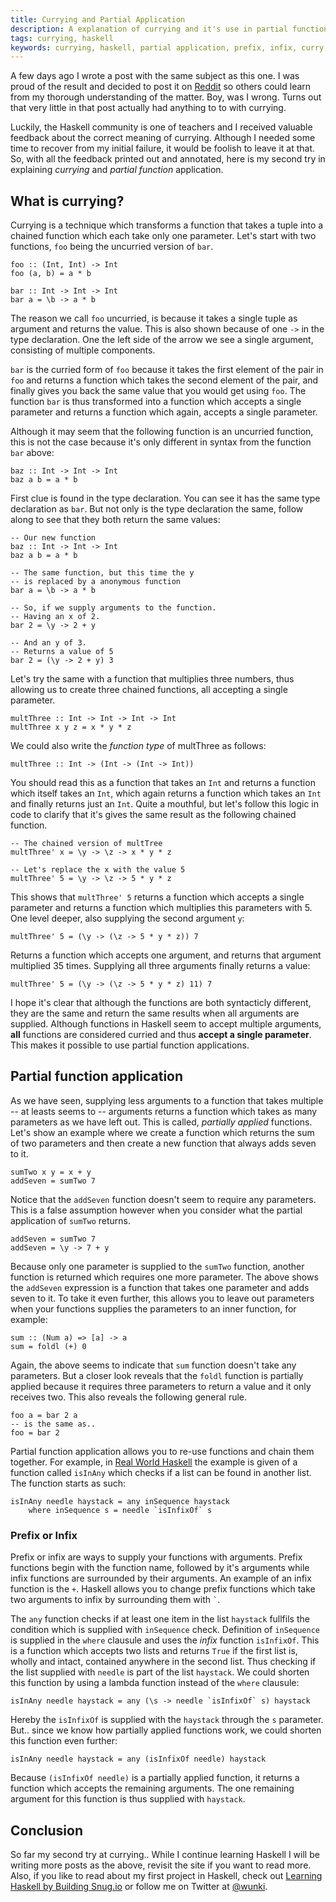 ```yaml
---
title: Currying and Partial Application
description: A explanation of currying and it's use in partial function application.
tags: currying, haskell
keywords: currying, haskell, partial application, prefix, infix, curry
---
```


A few days ago I wrote a post with the same subject as this one. I was proud of the result and decided to post it on [Reddit] so others could learn from my thorough understanding of the matter. Boy, was I wrong. Turns out that very little in that post actually had anything to to with currying.

[Reddit]: http://www.reddit.com/r/haskell/comments/kxdh7/curry_and_its_partial_application/

Luckily, the Haskell community is one of teachers and I received valuable feedback about the correct meaning of currying. Although I needed some time to recover from my initial failure, it would be foolish to leave it at that. So, with all the feedback printed out and annotated, here is my second try in explaining _currying_ and _partial function_ application.

## What is currying?

Currying is a technique which transforms a function that takes a tuple into a chained function which each take only one parameter. Let's start with two functions, ``foo`` being the uncurried version of ``bar``.

~~~ {.haskell}
foo :: (Int, Int) -> Int
foo (a, b) = a * b

bar :: Int -> Int -> Int
bar a = \b -> a * b
~~~

The reason we call ``foo`` uncurried, is because it takes a single tuple as argument and returns the value. This is also shown because of one ``->`` in the type declaration. One the left side of the arrow we see a single argument, consisting of multiple components.

``bar`` is the curried form of ``foo`` because it takes the first element of the pair in ``foo`` and returns a function which takes the second element of the pair, and finally gives you back the same value that you would get using ``foo``. The function ``bar`` is thus transformed into a function which accepts a single parameter and returns a function which again, accepts a single parameter.

Although it may seem that the following function is an uncurried function, this is not the case because it's only different in syntax from the function ``bar`` above:

~~~ {.haskell}
baz :: Int -> Int -> Int
baz a b = a * b
~~~

First clue is found in the type declaration. You can see it has the same type declaration as ``bar``. But not only is the type declaration the same, follow along to see that they both return the same values:

~~~ {.haskell} 
-- Our new function
baz :: Int -> Int -> Int
baz a b = a * b

-- The same function, but this time the y
-- is replaced by a anonymous function
bar a = \b -> a * b

-- So, if we supply arguments to the function.
-- Having an x of 2.
bar 2 = \y -> 2 + y

-- And an y of 3.
-- Returns a value of 5
bar 2 = (\y -> 2 + y) 3
~~~

Let's try the same with a function that multiplies three numbers, thus allowing us to create three chained functions, all accepting a single parameter.

~~~ {.haskell}
multThree :: Int -> Int -> Int -> Int
multThree x y z = x * y * z
~~~

We could also write the _function type_ of multThree as follows:

~~~ {.haskell}
multThree :: Int -> (Int -> (Int -> Int))
~~~

You should read this as a function that takes an ``Int`` and returns a function which itself takes an ``Int``, which again returns a function which takes an ``Int`` and finally returns just an ``Int``. Quite a mouthful, but let's follow this logic in code to clarify that it's gives the same result as the following chained function.

~~~ {.haskell}
-- The chained version of multTree
multThree' x = \y -> \z -> x * y * z

-- Let's replace the x with the value 5
multThree' 5 = \y -> \z -> 5 * y * z
~~~

This shows that ``multThree' 5`` returns a function which accepts a single parameter and returns a function which multiplies this parameters with 5. One level deeper, also supplying the second argument ``y``:

~~~ {.haskell}
multThree' 5 = (\y -> (\z -> 5 * y * z)) 7 
~~~

Returns a function which accepts one argument, and returns that argument multiplied 35 times. Supplying all three arguments finally returns a value:

~~~ {.haskell}
multThree' 5 = (\y -> (\z -> 5 * y * z) 11) 7
~~~

I hope it's clear that although the functions are both syntacticly different, they are the same and return the same results when all arguments are supplied. Although functions in Haskell seem to accept multiple arguments, **all** functions are considered curried and thus **accept a single parameter**. This makes it possible to use partial function applications.

## Partial function application

As we have seen, supplying less arguments to a function that takes multiple -- at leasts seems to -- arguments returns a function which takes as many parameters as we have left out. This is called, _partially applied_ functions. Let's show an example where we create a function which returns the sum of two parameters and then create a new function that always adds seven to it.

~~~ {.haskell}
sumTwo x y = x + y
addSeven = sumTwo 7
~~~

Notice that the ``addSeven`` function doesn't seem to require any parameters. This is a false assumption however when you consider what the partial application of ``sumTwo`` returns.

~~~ {.haskell}
addSeven = sumTwo 7
addSeven = \y -> 7 + y
~~~

Because only one parameter is supplied to the ``sumTwo`` function, another function is returned which requires one more parameter. The above shows the ``addSeven`` expression is a function that takes one parameter and adds seven to it. To take it even further, this allows you to leave out parameters when your functions supplies the parameters to an inner function, for example:

~~~ {.haskell}
sum :: (Num a) => [a] -> a
sum = foldl (+) 0
~~~

Again, the above seems to indicate that ``sum`` function doesn't take any parameters. But a closer look reveals that the ``foldl`` function is partially applied because it requires three parameters to return a value and it only receives two. This also reveals the following general rule.

~~~ {.haskell}
foo a = bar 2 a
-- is the same as..
foo = bar 2
~~~

Partial function application allows you to re-use functions and chain them together. For example, in [Real World Haskell] the example is given of a function called ``isInAny`` which checks if a list can be found in another list. The function starts as such:

[Real World Haskell]: http://www.amazon.com/dp/0596514980/?tag=wunki-20

~~~ {.haskell}
isInAny needle haystack = any inSequence haystack
    where inSequence s = needle `isInfixOf` s
~~~

[Real World Haskell]: http://www.amazon.com/dp/0596514980/?tag=wunki-20

<section class="information">

### Prefix or Infix

Prefix or infix are ways to supply your functions with arguments. Prefix functions begin with the function name, followed by it's arguments while infix functions are surrounded by their arguments. An example of an infix function is the ``+``. Haskell allows you to change prefix functions which take two arguments to infix by surrounding them with `` ` ``. </section>
The ``any`` function checks if at least one item in the list ``haystack`` fullfils the condition which is supplied with ``inSequence`` check. Definition of ``inSequence`` is supplied in the ``where`` clausule and uses the _infix_ function ``isInfixOf``. This is a function which accepts two lists and returns ``True`` if the first list is, wholly and intact, contained anywhere in the second list. Thus checking if the list supplied with ``needle`` is part of the list ``haystack``. We could shorten this function by using a lambda function instead of the ``where`` clausule:

~~~ {.haskell}
isInAny needle haystack = any (\s -> needle `isInfixOf` s) haystack
~~~

Hereby the ``isInfixOf`` is supplied with the ``haystack`` through the ``s`` parameter. But.. since we know how partially applied functions work, we could shorten this function even further:

~~~ {.haskell}
isInAny needle haystack = any (isInfixOf needle) haystack
~~~

Because ``(isInfixOf needle)`` is a partially applied function, it returns a function which accepts the remaining arguments. The one remaining argument for this function is thus supplied with ``haystack``.

## Conclusion

So far my second try at currying.. While I continue learning Haskell I will be writing more posts as the above, revisit the site if you want to read more. Also, if you like to read about my first project in Haskell, check out [Learning Haskell by Building Snug.io] or follow me on Twitter at [@wunki].

[Learning Haskell by Building Snug.io]: /posts/2011-09-23-learning-haskell-by-building-snugio.html
[@wunki]: http://twitter.com/#!/wunki